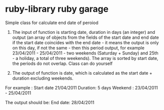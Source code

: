 # ruby-library ruby  garage
Simple class for calculate end date of peroiod

1. The input of function is starting date, duration in days (an integer) and output (an array of objects from the fields of the start date and end date if the start date coincides with the end date - it means the output is only on this day, if not the same - then this period output, for example 23/04/2011 - 25/04/2011 - two weekends (Saturday + Sunday) and 25th - a holiday, a total of three weekends). The array is sorted by start date, the periods do not overlap. Class can do yourself
 
2. The output of function is date, which is calculated as the start date + duration excluding weekends.
 
For example :
Start date 21/04/2011
Duration: 5 days
Weekend :
23/04/2011 - 25/04/2011
 
The output should be:
End date: 28/04/2011